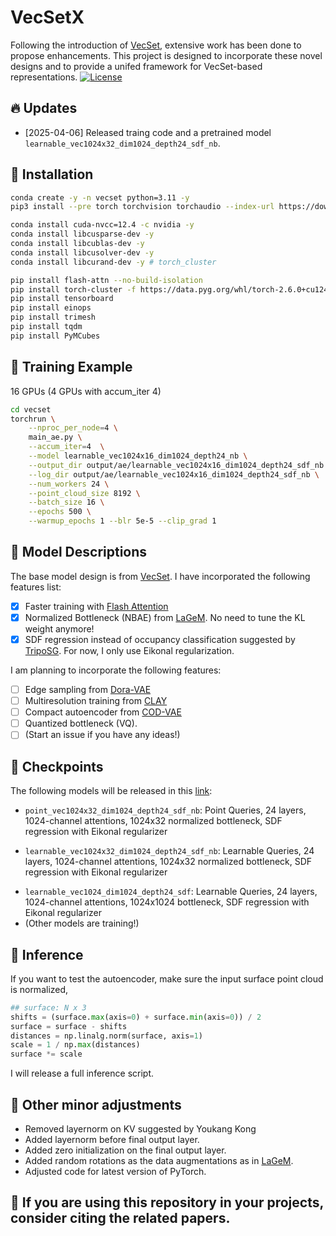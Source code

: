 # VecSetX
Following the introduction of [VecSet](https://arxiv.org/abs/2301.11445), extensive work has been done to propose enhancements. This project is designed to incorporate these novel designs and to provide a unifed framework for VecSet-based representations.
[![License](https://img.shields.io/badge/License-MIT-blue.svg)](https://opensource.org/licenses/MIT)

## :fire: Updates
* [2025-04-06] Released traing code and a pretrained model `learnable_vec1024x32_dim1024_depth24_sdf_nb`.

## :hammer: Installation
```bash
conda create -y -n vecset python=3.11 -y
pip3 install --pre torch torchvision torchaudio --index-url https://download.pytorch.org/whl/nightly/cu124

conda install cuda-nvcc=12.4 -c nvidia -y
conda install libcusparse-dev -y
conda install libcublas-dev -y
conda install libcusolver-dev -y
conda install libcurand-dev -y # torch_cluster

pip install flash-attn --no-build-isolation
pip install torch-cluster -f https://data.pyg.org/whl/torch-2.6.0+cu124.html
pip install tensorboard
pip install einops
pip install trimesh
pip install tqdm
pip install PyMCubes
```

## :train: Training Example
16 GPUs (4 GPUs with accum_iter 4)
```bash
cd vecset
torchrun \
    --nproc_per_node=4 \
    main_ae.py \
    --accum_iter=4  \
    --model learnable_vec1024x16_dim1024_depth24_nb \
    --output_dir output/ae/learnable_vec1024x16_dim1024_depth24_sdf_nb \
    --log_dir output/ae/learnable_vec1024x16_dim1024_depth24_sdf_nb \
    --num_workers 24 \
    --point_cloud_size 8192 \
    --batch_size 16 \
    --epochs 500 \
    --warmup_epochs 1 --blr 5e-5 --clip_grad 1
```

## :pencil: Model Descriptions
The base model design is from [VecSet](https://arxiv.org/abs/2301.11445).
I have incorporated the following features list:
- [x] Faster training with [Flash Attention](https://github.com/Dao-AILab/flash-attention)
- [x] Normalized Bottleneck (NBAE) from [LaGeM](https://arxiv.org/abs/2410.01295). No need to tune the KL weight anymore!
- [x] SDF regression instead of occupancy classification suggested by [TripoSG](https://arxiv.org/abs/2502.06608). For now, I only use Eikonal regularization.

I am planning to incorporate the following features:
- [ ] Edge sampling from [Dora-VAE](https://arxiv.org/abs/2412.17808)
- [ ] Multiresolution training from [CLAY](https://arxiv.org/abs/2406.13897)
- [ ] Compact autoencoder from [COD-VAE](https://arxiv.org/abs/2503.08737)
- [ ] Quantized bottleneck (VQ).
- [ ] (Start an issue if you have any ideas!)

## :floppy_disk: Checkpoints
The following models will be released in this [link](https://huggingface.co/Zbalpha/VecSetX):
- `point_vec1024x32_dim1024_depth24_sdf_nb`: Point Queries, 24 layers, 1024-channel attentions, 1024x32 normalized bottleneck, SDF regression with Eikonal regularizer
<!-- - `point_vec1024x16_dim1024_depth24_sdf_nb`: Point Queries, 24 layers, 1024-channel attentions, 1024x16 normalized bottleneck, SDF regression with Eikonal regularizer -->
- `learnable_vec1024x32_dim1024_depth24_sdf_nb`: Learnable Queries, 24 layers, 1024-channel attentions, 1024x32 normalized bottleneck, SDF regression with Eikonal regularizer
<!-- - `learnable_vec1024x16_dim1024_depth24_sdf_nb`: Learnable Queries, 24 layers, 1024-channel attentions, 1024x16 normalized bottleneck, SDF regression with Eikonal regularizer -->
- `learnable_vec1024_dim1024_depth24_sdf`: Learnable Queries, 24 layers, 1024-channel attentions, 1024x1024 bottleneck, SDF regression with Eikonal regularizer
- (Other models are training!)

## :balloon: Inference
If you want to test the autoencoder, make sure the input surface point cloud is normalized,
````python
## surface: N x 3
shifts = (surface.max(axis=0) + surface.min(axis=0)) / 2
surface = surface - shifts
distances = np.linalg.norm(surface, axis=1)
scale = 1 / np.max(distances)
surface *= scale
````
I will release a full inference script. 

## :bookmark_tabs: Other minor adjustments
- Removed layernorm on KV suggested by Youkang Kong
- Added layernorm before final output layer.
- Added zero initialization on the final output layer.
- Added random rotations as the data augmentations as in [LaGeM](https://arxiv.org/abs/2410.01295).
- Adjusted code for latest version of PyTorch.

## :blue_book: If you are using this repository in your projects, consider citing the related papers.